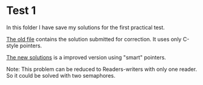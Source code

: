 # Test 1

In this folder I have save my solutions for the first practical test.

[The old file](test_1_old.cpp) contains the solution submitted for correction.
It uses only C-style pointers.

[The new solutions](test_1_new.cpp) is a improved version using "smart"
pointers.

Note: This problem can be reduced to Readers-writers with only one reader.
So it could be solved with two semaphores.
